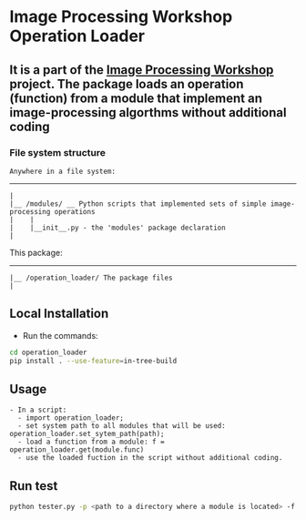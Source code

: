 # Image Processing Workshop Operation Loader

## It is a part of the [Image Processing Workshop](https://github.com/ekarpovs/image-processing-workshop) project. The package loads an operation (function) from a module that implement an image-processing algorthms without additional coding

### File system structure

    Anywhere in a file system:
_____
    |
    |__ /modules/ __ Python scripts that implemented sets of simple image-processing operations
    |    |
    |    |__init__.py - the 'modules' package declaration
    |   

This package:
_____
    |__ /operation_loader/ The package files
    |

## Local Installation

- Run the commands:

```bash
cd operation_loader
pip install . --use-feature=in-tree-build
```

## Usage

    - In a script:
      - import operation_loader;
      - set system path to all modules that will be used: operation_loader.set_sytem_path(path);
      - load a function from a module: f = operation_loader.get(module.func)
      - use the loaded fuction in the script without additional coding.

## Run test

```bash
python tester.py -p <path to a directory where a module is located> -f <function name in form module.func>
```

